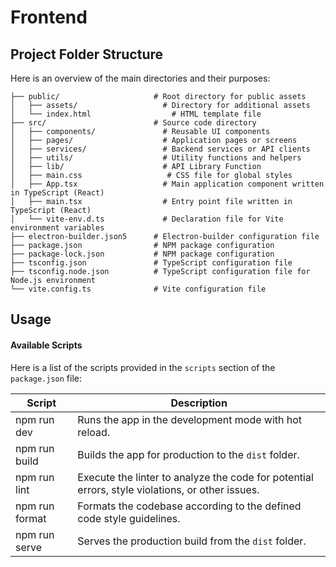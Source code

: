# Frontend

## Project Folder Structure

Here is an overview of the main directories and their purposes:

```
├── public/                     # Root directory for public assets
│   ├── assets/                   # Directory for additional assets
│   └── index.html                  # HTML template file
├── src/                        # Source code directory
│   ├── components/               # Reusable UI components
│   ├── pages/                    # Application pages or screens
│   ├── services/                 # Backend services or API clients
│   ├── utils/                    # Utility functions and helpers
│   ├── lib/                      # API Library Function
│   ├── main.css                   # CSS file for global styles
│   ├── App.tsx                   # Main application component written in TypeScript (React)
│   ├── main.tsx                  # Entry point file written in TypeScript (React)
│   └── vite-env.d.ts             # Declaration file for Vite environment variables
├── electron-builder.json5      # Electron-builder configuration file
├── package.json                # NPM package configuration
├── package-lock.json           # NPM package configuration
├── tsconfig.json               # TypeScript configuration file
├── tsconfig.node.json          # TypeScript configuration file for Node.js environment
└── vite.config.ts              # Vite configuration file
```

## Usage

#### Available Scripts

Here is a list of the scripts provided in the `scripts` section of the `package.json` file:

| Script         | Description                                           |
| -------------- | ----------------------------------------------------- |
| npm run dev    | Runs the app in the development mode with hot reload. |
| npm run build  | Builds the app for production to the `dist` folder. |
| npm run lint   | Execute the linter to analyze the code for potential errors, style violations, or other issues. |
| npm run format | Formats the codebase according to the defined code style guidelines. |
| npm run serve  | Serves the production build from the `dist` folder. |
